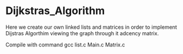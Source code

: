 # Dijkstras_Algorithm
Here we create our own linked lists and matrices in order to implement Dijstras Algorthim viewing the graph through it adcency matrix.

Compile with command                 gcc list.c Main.c Matrix.c

